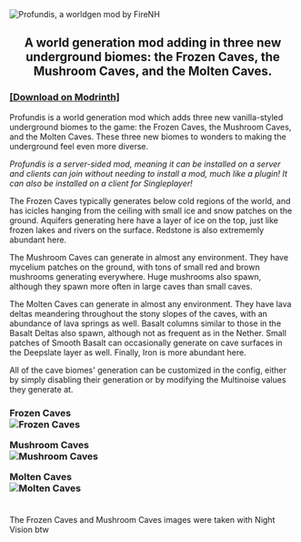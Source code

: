 <img src="https://raw.githubusercontent.com/firenh/Profundis/master/images/mod-page-icon%20base%20cropped.png" alt = "Profundis, a worldgen mod by FireNH"> 

<h2><center> A world generation mod adding in three new underground biomes: the Frozen Caves, the Mushroom Caves, and the Molten Caves. </center></h2>

<h3><a href="https://modrinth.com/mod/profundis">[Download on Modrinth]</a></h3>


Profundis is a world generation mod which adds three new vanilla-styled underground biomes to the game: the Frozen Caves, the Mushroom Caves, and the Molten Caves. These three new biomes to wonders to making the underground feel even more diverse.

<i>Profundis is a server-sided mod, meaning it can be installed on a server and clients can join without needing to install a mod, much like a plugin! It can also be installed on a client for Singleplayer!</i>

The Frozen Caves typically generates below cold regions of the world, and has icicles hanging from the ceiling with small ice and snow patches on the ground. Aquifers generating here have a layer of ice on the top, just like frozen lakes and rivers on the surface. Redstone is also extrememly abundant here.

The Mushroom Caves can generate in almost any environment. They have mycelium patches on the ground, with tons of small red and brown mushrooms generating everywhere. Huge mushrooms also spawn, although they spawn more often in large caves than small caves.

The Molten Caves can generate in almost any environment. They have lava deltas meandering throughout the stony slopes of the caves, with an abundance of lava springs as well. Basalt columns similar to those in the Basalt Deltas also spawn, although not as frequent as in the Nether. Small patches of Smooth Basalt can occasionally generate on cave surfaces in the Deepslate layer as well. Finally, Iron is more abundant here.

All of the cave biomes' generation can be customized in the config, either by simply disabling their generation or by modifying the Multinoise values they generate at.


<h3>Frozen Caves<br>
<img src = "https://github.com/firenh/Profundis/blob/master/images/2022-02-03_12.05.08.png?raw=true" alt = "Frozen Caves">


Mushroom Caves<br>
<img src = "https://github.com/firenh/Profundis/blob/master/images/2022-02-03_12.11.30.png?raw=true" alt = "Mushroom Caves">


Molten Caves<br>
<img src = "https://github.com/firenh/Profundis/blob/master/images/2022-03-25_21.34.53.png?raw=true" alt = "Molten Caves">
<br><br>
</h3> The Frozen Caves and Mushroom Caves images were taken with Night Vision btw
